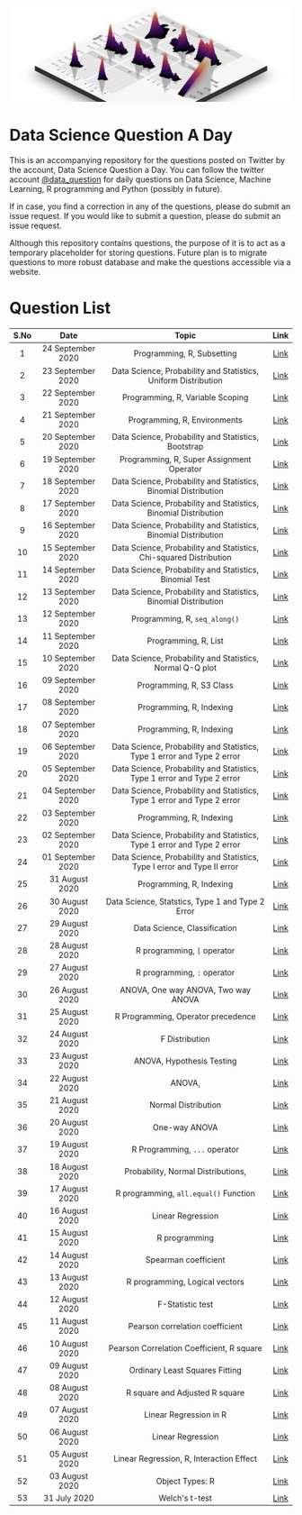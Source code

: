 ![](logo.png)
# Data Science Question A Day

This is an accompanying repository for the questions posted on Twitter by the account, Data Science Question a Day. You can follow the twitter account [@data_question](https://twitter.com/data_question) for daily questions on Data Science, Machine Learning, R programming and Python (possibly in future).

If in case, you find a correction in any of the questions, please do submit an issue request. If you would like to submit a question, please do submit an issue request.

Although this repository contains questions, the purpose of it is to act as a temporary placeholder for storing questions. Future plan is to migrate questions to more robust database and make the questions accessible via a website.

# Question List

|S.No|Date|Topic|Link|
|:---:|:---:|:---:|:---:|
|1|24 September 2020|Programming,  R,  Subsetting|[Link](./questions/q_24092020.md)|
|2|23 September 2020|Data Science,  Probability and Statistics,  Uniform Distribution|[Link](./questions/q_23092020.md)|
|3|22 September 2020|Programming,  R,  Variable Scoping|[Link](./questions/q_22092020.md)|
|4|21 September 2020|Programming,  R,  Environments|[Link](./questions/q_21092020.md)|
|5|20 September 2020|Data Science,  Probability and Statistics,  Bootstrap|[Link](./questions/q_20092020.md)|
|6|19 September 2020|Programming,  R,  Super Assignment Operator|[Link](./questions/q_19092020.md)|
|7|18 September 2020|Data Science,  Probability and Statistics,  Binomial Distribution|[Link](./questions/q_18092020.md)|
|8|17 September 2020|Data Science,  Probability and Statistics,  Binomial Distribution|[Link](./questions/q_17092020.md)|
|9|16 September 2020|Data Science,  Probability and Statistics,  Binomial Distribution|[Link](./questions/q_16092020.md)|
|10|15 September 2020|Data Science,  Probability and Statistics,  Chi-squared Distribution|[Link](./questions/q_15092020.md)|
|11|14 September 2020|Data Science,  Probability and Statistics,  Binomial Test|[Link](./questions/q_14092020.md)|
|12|13 September 2020|Data Science,  Probability and Statistics,  Binomial Distribution|[Link](./questions/q_13092020.md)|
|13|12 September 2020|Programming,  R,  `seq_along()`|[Link](./questions/q_12092020.md)|
|14|11 September 2020|Programming,  R,  List|[Link](./questions/q_11092020.md)|
|15|10 September 2020|Data Science,  Probability and Statistics,  Normal Q-Q plot|[Link](./questions/q_10092020.md)|
|16|09 September 2020|Programming,  R,  S3 Class|[Link](./questions/q_09092020.md)|
|17|08 September 2020|Programming,  R,  Indexing|[Link](./questions/q_08092020.md)|
|18|07 September 2020|Programming,  R,  Indexing|[Link](./questions/q_07092020.md)|
|19|06 September 2020|Data Science,  Probability and Statistics,  Type 1 error and Type 2 error|[Link](./questions/q_06092020.md)|
|20|05 September 2020|Data Science,  Probability and Statistics,  Type 1 error and Type 2 error|[Link](./questions/q_05092020.md)|
|21|04 September 2020|Data Science,  Probability and Statistics,  Type 1 error and Type 2 error|[Link](./questions/q_04092020.md)|
|22|03 September 2020|Programming,  R,  Indexing|[Link](./questions/q_03092020.md)|
|23|02 September 2020|Data Science,  Probability and Statistics,  Type 1 error and Type 2 error|[Link](./questions/q_02092020.md)|
|24|01 September 2020|Data Science,  Probability and Statistics,  Type I error and Type II error|[Link](./questions/q_01092020.md)|
|25|31 August 2020|Programming,  R,  Indexing|[Link](./questions/q_31082020.md)|
|26|30 August 2020|Data Science,  Statstics,  Type 1 and Type 2 Error|[Link](./questions/q_30082020.md)|
|27|29 August 2020|Data Science,  Classification|[Link](./questions/q_29082020.md)|
|28|28 August 2020|R programming,  `[` operator|[Link](./questions/q_28082020.md)|
|29|27 August 2020|R programming,  `:` operator|[Link](./questions/q_27082020.md)|
|30|26 August 2020|ANOVA,  One way ANOVA,  Two way ANOVA|[Link](./questions/q_26082020.md)|
|31|25 August 2020|R Programming,  Operator precedence|[Link](./questions/q_25082020.md)|
|32|24 August 2020|F Distribution|[Link](./questions/q_24082020.md)|
|33|23 August 2020|ANOVA,  Hypothesis Testing|[Link](./questions/q_23082020.md)|
|34|22 August 2020|ANOVA, 	|[Link](./questions/q_22082020.md)|
|35|21 August 2020|Normal Distribution|[Link](./questions/q_21082020.md)|
|36|20 August 2020|One-way ANOVA|[Link](./questions/q_20082020.md)|
|37|19 August 2020|R Programming,  `...` operator|[Link](./questions/q_19082020.md)|
|38|18 August 2020|Probability,  Normal Distributions, 	|[Link](./questions/q_18082020.md)|
|39|17 August 2020|R programming,  `all.equal()` Function|[Link](./questions/q_17082020.md)|
|40|16 August 2020|Linear Regression|[Link](./questions/q_16082020.md)|
|41|15 August 2020|R programming|[Link](./questions/q_15082020.md)|
|42|14 August 2020|Spearman coefficient|[Link](./questions/q_14082020.md)|
|43|13 August 2020|R programming,  Logical vectors|[Link](./questions/q_13082020.md)|
|44|12 August 2020|F-Statistic test|[Link](./questions/q_12082020.md)|
|45|11 August 2020|Pearson correlation coefficient|[Link](./questions/q_11082020.md)|
|46|10 August 2020|Pearson Correlation Coefficient,  R square|[Link](./questions/q_10082020.md)|
|47|09 August 2020|Ordinary Least Squares Fitting|[Link](./questions/q_09082020.md)|
|48|08 August 2020|R square and Adjusted R square|[Link](./questions/q_08082020.md)|
|49|07 August 2020|Linear Regression in R|[Link](./questions/q_07082020.md)|
|50|06 August 2020|Linear Regression|[Link](./questions/q_06082020.md)|
|51|05 August 2020|Linear Regression,  R,  Interaction Effect|[Link](./questions/q_05082020.md)|
|52|03 August 2020|Object Types: R|[Link](./questions/q_03082020.md)|
|53|31 July 2020|Welch's t-test|[Link](./questions/q_31072020.md)|
